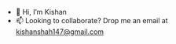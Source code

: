 - 👋  Hi, I’m Kishan
- 📫  Looking to collaborate? Drop me an email at kishanshah147@gmail.com


<!---
Kishanshah147/Kishanshah147 is a ✨ special ✨ repository because its `README.md` (this file) appears on your GitHub profile.
You can click the Preview link to take a look at your changes.
--->
